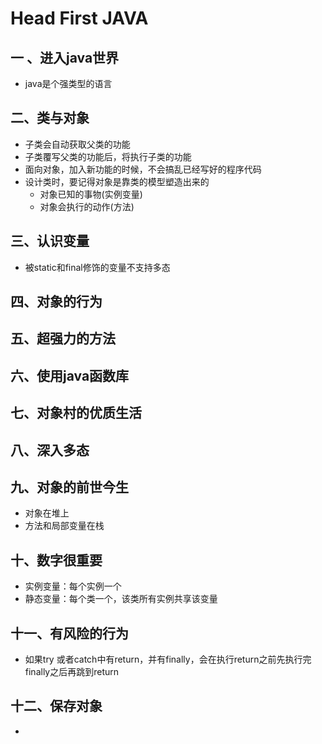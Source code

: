 # Head First JAVA

## 一 、进入java世界

- java是个强类型的语言

## 二、类与对象

- 子类会自动获取父类的功能
- 子类覆写父类的功能后，将执行子类的功能
- 面向对象，加入新功能的时候，不会搞乱已经写好的程序代码
- 设计类时，要记得对象是靠类的模型塑造出来的
  - 对象已知的事物(实例变量)
  - 对象会执行的动作(方法)

## 三、认识变量

- 被static和final修饰的变量不支持多态

## 四、对象的行为

## 五、超强力的方法

## 六、使用java函数库

## 七、对象村的优质生活

## 八、深入多态

## 九、对象的前世今生

- 对象在堆上
- 方法和局部变量在栈

## 十、数字很重要

- 实例变量：每个实例一个
- 静态变量：每个类一个，该类所有实例共享该变量

## 十一、有风险的行为

- 如果try 或者catch中有return，并有finally，会在执行return之前先执行完finally之后再跳到return

## 十二、保存对象

- 
